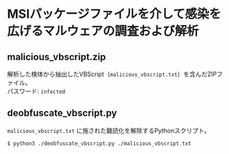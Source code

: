 # MSIパッケージファイルを介して感染を広げるマルウェアの調査および解析

## malicious_vbscript.zip

解析した検体から抽出したVBScript（`malicious_vbscript.txt`）を含んだZIPファイル。  
パスワード: `infected`

## deobfuscate_vbscript.py

`malicious_vbscript.txt` に施された難読化を解除するPythonスクリプト。

```
$ python3 ./deobfuscate_vbscript.py ./malicious_vbscript.txt
```
